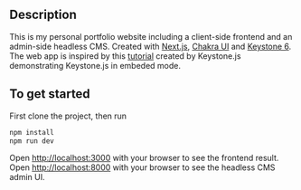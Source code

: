 ## Description

This is my personal portfolio website including a client-side frontend and an admin-side headless CMS. Created with [Next.js](https://nextjs.org/), [Chakra UI](https://chakra-ui.com/) and [Keystone 6](https://keystonejs.com/).
The web app is inspired by this [tutorial](https://keystonejs.com/docs/walkthroughs/embedded-mode-with-sqlite-nextjs) created by Keystone.js demonstrating Keystone.js in embeded mode.

## To get started
First clone the project, then run

```bash
npm install
npm run dev
```

Open [http://localhost:3000](http://localhost:3000) with your browser to see the frontend result.
Open [http://localhost:8000](http://localhost:8000) with your browser to see the headless CMS admin UI.
